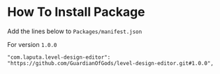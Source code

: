 # How To Install Package
Add the lines below to `Packages/manifest.json`

For version `1.0.0`

```
"com.laputa.level-design-editor": "https://github.com/GuardianOfGods/level-design-editor.git#1.0.0",
```
